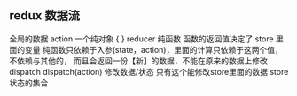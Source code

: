 ## redux 数据流
  全局的数据
  action   一个纯对象 { } 
  reducer   纯函数 函数的返回值决定了 store 里面的变量 纯函数只依赖于入参(state，action)，里面的计算只依赖于这两个值，不依赖与其他的， 而且会返回一份【新】的数据，不能在原来的数据上修改
  dispatch  dispatch(action) 修改数据/状态 只有这个能修改store里面的数据
  store  状态的集合